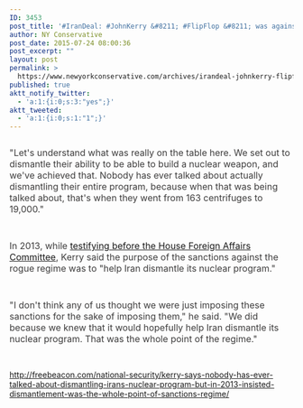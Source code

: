 ```yaml
---
ID: 3453
post_title: '#IranDeal: #JohnKerry &#8211; #FlipFlop &#8211; was against it &#8211; before he was for it #tcot #PJNET'
author: NY Conservative
post_date: 2015-07-24 08:00:36
post_excerpt: ""
layout: post
permalink: >
  https://www.newyorkconservative.com/archives/irandeal-johnkerry-flipflop-was-against-it-before-he-was-for-it-tcot-pjnet/
published: true
aktt_notify_twitter:
  - 'a:1:{i:0;s:3:"yes";}'
aktt_tweeted:
  - 'a:1:{i:0;s:1:"1";}'
---
```

<p><img src="http://www.newyorkconservative.com/wp-content/uploads/2015/07/072415_1200_IranDealJoh11.png" alt="" />
	</p><p><span style="color:#3e3d3d;font-size:12pt">"Let's understand what was really on the table here. We set out to dismantle their ability to be able to build a nuclear weapon, and we've achieved that. Nobody has ever talked about actually dismantling their entire program, because when that was being talked about, that's when they went from 163 centrifuges to 19,000."
</span></p><p>
 </p><p><span style="color:#3e3d3d;font-size:12pt">In 2013, while <a href="http://www.state.gov/secretary/remarks/2013/12/218578.htm" target="_blank">testifying before the House Foreign Affairs Committee</a>, Kerry said the purpose of the sanctions against the rogue regime was to "help Iran dismantle its nuclear program."
</span></p><p>
 </p><p><span style="color:#3e3d3d;font-size:12pt">"I don't think any of us thought we were just imposing these sanctions for the sake of imposing them," he said. "We did because we knew that it would hopefully help Iran dismantle its nuclear program. That was the whole point of the regime."
</span></p><p>
 </p><p><a href="http://freebeacon.com/national-security/kerry-says-nobody-has-ever-talked-about-dismantling-irans-nuclear-program-but-in-2013-insisted-dismantlement-was-the-whole-point-of-sanctions-regime/">http://freebeacon.com/national-security/kerry-says-nobody-has-ever-talked-about-dismantling-irans-nuclear-program-but-in-2013-insisted-dismantlement-was-the-whole-point-of-sanctions-regime/</a>
	</p>
